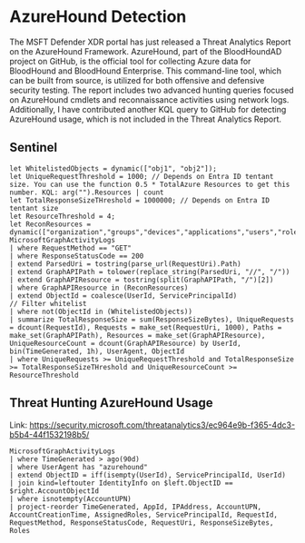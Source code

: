 # AzureHound Detection

The MSFT Defender XDR portal has just released a Threat Analytics Report on the AzureHound Framework. AzureHound, part of the BloodHoundAD project on GitHub, is the official tool for collecting Azure data for BloodHound and BloodHound Enterprise. This command-line tool, which can be built from source, is utilized for both offensive and defensive security testing. The report includes two advanced hunting queries focused on AzureHound cmdlets and reconnaissance activities using network logs. Additionally, I have contributed another KQL query to GitHub for detecting AzureHound usage, which is not included in the Threat Analytics Report.

## Sentinel
```KQL
let WhitelistedObjects = dynamic(["obj1", "obj2"]);
let UniqueRequestThreshold = 1000; // Depends on Entra ID tentant size. You can use the function 0.5 * TotalAzure Resources to get this number. KQL: arg("").Resources | count
let TotalResponseSizeTHreshold = 1000000; // Depends on Entra ID tentant size
let ResourceThreshold = 4;
let ReconResources = dynamic(["organization","groups","devices","applications","users","rolemanagement","serviceprincipals"]);
MicrosoftGraphActivityLogs
| where RequestMethod == "GET"
| where ResponseStatusCode == 200
| extend ParsedUri = tostring(parse_url(RequestUri).Path)
| extend GraphAPIPath = tolower(replace_string(ParsedUri, "//", "/"))
| extend GraphAPIResource = tostring(split(GraphAPIPath, "/")[2])
| where GraphAPIResource in (ReconResources)
| extend ObjectId = coalesce(UserId, ServicePrincipalId)
// Filter whitelist
| where not(ObjectId in (WhitelistedObjects))
| summarize TotalResponseSize = sum(ResponseSizeBytes), UniqueRequests = dcount(RequestId), Requests = make_set(RequestUri, 1000), Paths = make_set(GraphAPIPath), Resources = make_set(GraphAPIResource), UniqueResourceCount = dcount(GraphAPIResource) by UserId, bin(TimeGenerated, 1h), UserAgent, ObjectId
| where UniqueRequests >= UniqueRequestThreshold and TotalResponseSize >= TotalResponseSizeTHreshold and UniqueResourceCount >= ResourceThreshold
```

## Threat Hunting AzureHound Usage


Link: https://security.microsoft.com/threatanalytics3/ec964e9b-f365-4dc3-b5b4-44f1532198b5/

```KQL
MicrosoftGraphActivityLogs
| where TimeGenerated > ago(90d)
| where UserAgent has "azurehound"
| extend ObjectID = iff(isempty(UserId), ServicePrincipalId, UserId)
| join kind=leftouter IdentityInfo on $left.ObjectID == $right.AccountObjectId
| where isnotempty(AccountUPN)
| project-reorder TimeGenerated, AppId, IPAddress, AccountUPN, AccountCreationTime, AssignedRoles, ServicePrincipalId, RequestId, RequestMethod, ResponseStatusCode, RequestUri, ResponseSizeBytes, Roles
```



